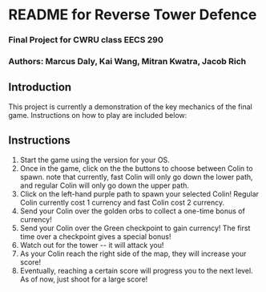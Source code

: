 # README for Reverse Tower Defence
### Final Project for CWRU class EECS 290
### Authors: Marcus Daly, Kai Wang, Mitran Kwatra, Jacob Rich

## Introduction
This project is currently a demonstration of the key mechanics of the final
game. Instructions on how to play are included below:

## Instructions
1. Start the game using the version for your OS.
2. Once in the game, click on the the buttons to choose between Colin to spawn.
note that currently, fast Colin will only go down the lower path, and regular
Colin will only go down the upper path.
3. Click on the left-hand purple path to spawn your selected Colin! Regular
Colin currently cost 1 currency and fast Colin cost 2 currency.
3. Send your Colin over the golden orbs to collect a one-time bonus of currency!
4. Send your Colin over the Green checkpoint to gain currency! The first time
over a checkpoint gives a special bonus!
5. Watch out for the tower -- it will attack you!
6. As your Colin reach the right side of the map, they will increase your score!
7. Eventually, reaching a certain score will progress you to the next level. As
of now, just shoot for a large score!
